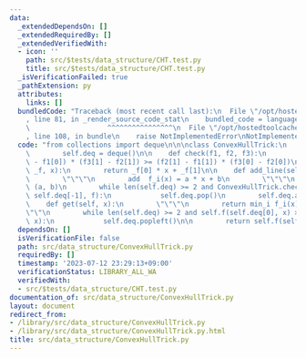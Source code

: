 ```yaml
---
data:
  _extendedDependsOn: []
  _extendedRequiredBy: []
  _extendedVerifiedWith:
  - icon: ''
    path: src/$tests/data_structure/CHT.test.py
    title: src/$tests/data_structure/CHT.test.py
  _isVerificationFailed: true
  _pathExtension: py
  attributes:
    links: []
  bundledCode: "Traceback (most recent call last):\n  File \"/opt/hostedtoolcache/Python/3.11.4/x64/lib/python3.11/site-packages/onlinejudge_verify/documentation/build.py\"\
    , line 81, in _render_source_code_stat\n    bundled_code = language.bundle(\n\
    \                   ^^^^^^^^^^^^^^^^\n  File \"/opt/hostedtoolcache/Python/3.11.4/x64/lib/python3.11/site-packages/onlinejudge_verify/languages/python.py\"\
    , line 108, in bundle\n    raise NotImplementedError\nNotImplementedError\n"
  code: "from collections import deque\n\n\nclass ConvexHullTrick:\n    def __init__(self):\n\
    \        self.deq = deque()\n\n    def check(f1, f2, f3):\n        return (f2[0]\
    \ - f1[0]) * (f3[1] - f2[1]) >= (f2[1] - f1[1]) * (f3[0] - f2[0])\n\n    def f(self,\
    \ _f, x):\n        return _f[0] * x + _f[1]\n\n    def add_line(self, a, b):\n\
    \        \"\"\"\n        add  f_i(x) = a * x + b\n        \"\"\"\n        f =\
    \ (a, b)\n        while len(self.deq) >= 2 and ConvexHullTrick.check(self.deq[-2],\
    \ self.deq[-1], f):\n            self.deq.pop()\n        self.deq.append(f)\n\n\
    \    def get(self, x):\n        \"\"\"\n        return min_i f_i(x)\n        \"\
    \"\"\n        while len(self.deq) >= 2 and self.f(self.deq[0], x) >= self.f(self.deq[1],\
    \ x):\n            self.deq.popleft()\n\n        return self.f(self.deq[0], x)\n"
  dependsOn: []
  isVerificationFile: false
  path: src/data_structure/ConvexHullTrick.py
  requiredBy: []
  timestamp: '2023-07-12 23:29:13+09:00'
  verificationStatus: LIBRARY_ALL_WA
  verifiedWith:
  - src/$tests/data_structure/CHT.test.py
documentation_of: src/data_structure/ConvexHullTrick.py
layout: document
redirect_from:
- /library/src/data_structure/ConvexHullTrick.py
- /library/src/data_structure/ConvexHullTrick.py.html
title: src/data_structure/ConvexHullTrick.py
---
```

